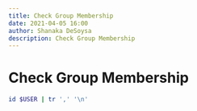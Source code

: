 ```yaml
---
title: Check Group Membership
date: 2021-04-05 16:00
author: Shanaka DeSoysa
description: Check Group Membership
---
```


# Check Group Membership

```sh
id $USER | tr ',' '\n'
```
